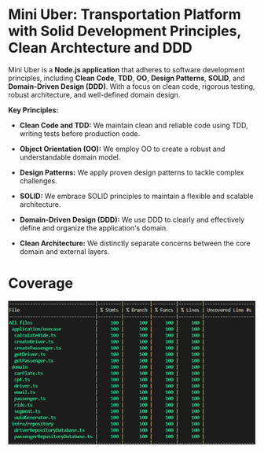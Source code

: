 
# Mini Uber: Transportation Platform with Solid Development Principles, Clean Archtecture and DDD

Mini Uber is a **Node.js application** that adheres to software development principles, including **Clean Code**, **TDD**, **OO**, **Design Patterns**, **SOLID**, and **Domain-Driven Design (DDD)**. With a focus on clean code, rigorous testing, robust architecture, and well-defined domain design.

**Key Principles:**

- **Clean Code and TDD:** We maintain clean and reliable code using TDD, writing tests before production code.

- **Object Orientation (OO):** We employ OO to create a robust and understandable domain model.

- **Design Patterns:** We apply proven design patterns to tackle complex challenges.

- **SOLID:** We embrace SOLID principles to maintain a flexible and scalable architecture.

- **Domain-Driven Design (DDD):** We use DDD to clearly and effectively define and organize the application's domain.

- **Clean Architecture:** We distinctly separate concerns between the core domain and external layers.


# Coverage

![Coverage](resources/coverage.png)